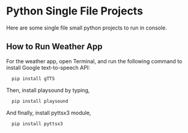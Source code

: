 
# Python Single File Projects

Here are some single file small python projects to run in console.

## How to Run Weather App

For the weather app, open Terminal, and run the following command to install Google text-to-speech API:

```bash
  pip install gTTS
```

Then, install playsound by typing,

```bash
  pip install playsound
```

And finally, install pyttsx3 module,

```bash
  pip install pyttsx3
```


